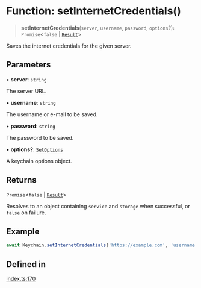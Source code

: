 # Function: setInternetCredentials()

> **setInternetCredentials**(`server`, `username`, `password`, `options`?): `Promise`\<`false` \| [`Result`](../type-aliases/Result.md)\>

Saves the internet credentials for the given server.

## Parameters

• **server**: `string`

The server URL.

• **username**: `string`

The username or e-mail to be saved.

• **password**: `string`

The password to be saved.

• **options?**: [`SetOptions`](../type-aliases/SetOptions.md)

A keychain options object.

## Returns

`Promise`\<`false` \| [`Result`](../type-aliases/Result.md)\>

Resolves to an object containing `service` and `storage` when successful, or `false` on failure.

## Example

```typescript
await Keychain.setInternetCredentials('https://example.com', 'username', 'password');
```

## Defined in

[index.ts:170](https://github.com/quangsuong/nts-react-native-keychain/blob/6ec8fdb5b967a106085e74014d8072182c9fca28/src/index.ts#L170)
